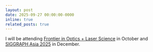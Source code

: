 ```yaml
---
layout: post
date: 2025-09-27 00:00:00-0000
inline: true
related_posts: true
---
```


I will be attending [Frontier in Optics + Laser Science](https://www.frontiersinoptics.com/) in October and [SIGGRAPH Asia 2025](https://asia.siggraph.org/2025/) in December.